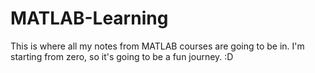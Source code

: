 # MATLAB-Learning

This is where all my notes from MATLAB courses are going to be in. I'm starting from zero, so it's going to be a fun journey. :D

